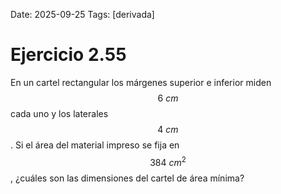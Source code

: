 Date: 2025-09-25
Tags: [derivada]

# Ejercicio 2.55

 
En un cartel rectangular los márgenes superior e inferior miden  $$ 6 \  cm$$   cada uno y los laterales  $$ 4 \  cm$$  . Si el área del material impreso se fija en  $$ 384 \  cm^2$$  , ¿cuáles son las dimensiones del cartel de área mínima?
